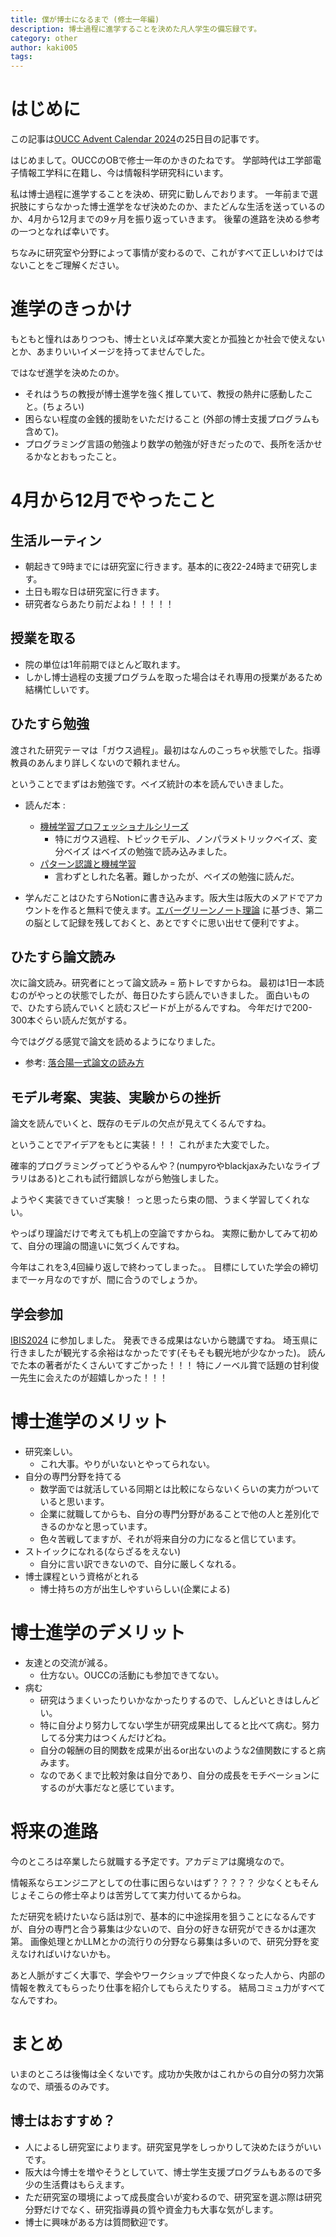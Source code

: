 ```yaml
---
title: 僕が博士になるまで (修士一年編)
description: 博士過程に進学することを決めた凡人学生の備忘録です。
category: other
author: kaki005
tags:
---
```

# はじめに
この記事は[OUCC Advent Calendar 2024](https://adventar.org/calendars/10655)の25日目の記事です。

はじめまして。OUCCのOBで修士一年のかきのたねです。
学部時代は工学部電子情報工学科に在籍し、今は情報科学研究科にいます。

私は博士過程に進学することを決め、研究に勤しんでおります。
一年前まで選択肢にすらなかった博士進学をなぜ決めたのか、またどんな生活を送っているのか、4月から12月までの9ヶ月を振り返っていきます。
後輩の進路を決める参考の一つとなれば幸いです。

ちなみに研究室や分野によって事情が変わるので、これがすべて正しいわけではないことをご理解ください。

# 進学のきっかけ
もともと憧れはありつつも、博士といえば卒業大変とか孤独とか社会で使えないとか、あまりいいイメージを持ってませんでした。

ではなぜ進学を決めたのか。

- それはうちの教授が博士進学を強く推していて、教授の熱弁に感動したこと。(ちょろい)
- 困らない程度の金銭的援助をいただけること (外部の博士支援プログラムも含めて)。
- プログラミング言語の勉強より数学の勉強が好きだったので、長所を活かせるかなとおもったこと。


# 4月から12月でやったこと
## 生活ルーティン
- 朝起きて9時までには研究室に行きます。基本的に夜22-24時まで研究します。
- 土日も暇な日は研究室に行きます。
- 研究者ならあたり前だよね！！！！！

## 授業を取る
- 院の単位は1年前期でほとんど取れます。
- しかし博士過程の支援プログラムを取った場合はそれ専用の授業があるため結構忙しいです。

## ひたすら勉強
渡された研究テーマは「ガウス過程」。最初はなんのこっちゃ状態でした。指導教員のあんまり詳しくないので頼れません。

ということでまずはお勉強です。ベイズ統計の本を読んでいきました。
- 読んだ本 :
    - [機械学習プロフェッショナルシリーズ](https://www.kspub.co.jp/book/series/S043.html)
      - 特にガウス過程、トピックモデル、ノンパラメトリックベイズ、変分ベイズ はベイズの勉強で読み込みました。
    - [パターン認識と機械学習 ](https://www.amazon.co.jp/%E3%83%91%E3%82%BF%E3%83%BC%E3%83%B3%E8%AA%8D%E8%AD%98%E3%81%A8%E6%A9%9F%E6%A2%B0%E5%AD%A6%E7%BF%92-%E4%B8%8A-C-M-%E3%83%93%E3%82%B7%E3%83%A7%E3%83%83%E3%83%97/dp/4621061224)
      - 言わずとしれた名著。難しかったが、ベイズの勉強に読んだ。
   
- 学んだことはひたすらNotionに書き込みます。阪大生は阪大のメアドでアカウントを作ると無料で使えます。[エバーグリーンノート理論](https://note.com/verslaazur/n/n8e8ec238991f) に基づき、第二の脳として記録を残しておくと、あとですぐに思い出せて便利ですよ。

## ひたすら論文読み
次に論文読み。研究者にとって論文読み = 筋トレですからね。
最初は1日一本読むのがやっとの状態でしたが、毎日ひたすら読んでいきました。
面白いもので、ひたすら読んでいくと読むスピードが上がるんですね。
今年だけで200-300本ぐらい読んだ気がする。

今ではググる感覚で論文を読めるようになりました。
- 参考: [落合陽一式論文の読み方](https://qiita.com/lotushk95/items/e2f5489ed51a7dd6a1af)

## モデル考案、実装、実験からの挫折
論文を読んでいくと、既存のモデルの欠点が見えてくるんですね。

ということでアイデアをもとに実装！！！
これがまた大変でした。

確率的プログラミングってどうやるんや？(numpyroやblackjaxみたいなライブラリはある)とこれも試行錯誤しながら勉強しました。

ようやく実装できていざ実験！ っと思ったら束の間、うまく学習してくれない。

やっぱり理論だけで考えても机上の空論ですからね。
実際に動かしてみて初めて、自分の理論の間違いに気づくんですね。

今年はこれを3,4回繰り返しで終わってしまった。。
目標にしていた学会の締切まで一ヶ月なのですが、間に合うのでしょうか。

## 学会参加
[IBIS2024](https://ibisml.org/) に参加しました。
発表できる成果はないから聴講ですね。
埼玉県に行きましたが観光する余裕はなかったです(そもそも観光地が少なかった)。
読んでた本の著者がたくさんいてすごかった！！！
特にノーベル賞で話題の甘利俊一先生に会えたのが超嬉しかった！！！

# 博士進学のメリット
- 研究楽しい。
  - これ大事。やりがいないとやってられない。　
- 自分の専門分野を持てる
  - 数学面では就活している同期とは比較にならないくらいの実力がついていると思います。
  - 企業に就職してからも、自分の専門分野があることで他の人と差別化できるのかなと思っています。
  - 色々苦戦してますが、それが将来自分の力になると信じています。
- ストイックになれる(ならざるをえない)
  - 自分に言い訳できないので、自分に厳しくなれる。
- 博士課程という資格がとれる
  - 博士持ちの方が出生しやすいらしい(企業による)
 
# 博士進学のデメリット
- 友達との交流が減る。
  - 仕方ない。OUCCの活動にも参加できてない。
- 病む
  - 研究はうまくいったりいかなかったりするので、しんどいときはしんどい。
  - 特に自分より努力してない学生が研究成果出してると比べて病む。努力してる分実力はつくんだけどね。
  - 自分の報酬の目的関数を成果が出るor出ないのような2値関数にすると病みます。
  - なのであくまで比較対象は自分であり、自分の成長をモチベーションにするのが大事だなと感じています。

# 将来の進路
今のところは卒業したら就職する予定です。アカデミアは魔境なので。

情報系ならエンジニアとしての仕事に困らないはず？？？？？
少なくともそんじょそこらの修士卒よりは苦労してて実力付いてるからね。

ただ研究を続けたいなら話は別で、基本的に中途採用を狙うことになるんですが、自分の専門と合う募集は少ないので、自分の好きな研究ができるかは運次第。
画像処理とかLLMとかの流行りの分野なら募集は多いので、研究分野を変えなければいけないかも。

あと人脈がすごく大事で、学会やワークショップで仲良くなった人から、内部の情報を教えてもらったり仕事を紹介してもらえたりする。
結局コミュ力がすべてなんですわ。


# まとめ
いまのところは後悔は全くないです。成功か失敗かはこれからの自分の努力次第なので、頑張るのみです。
## 博士はおすすめ？
- 人によるし研究室によります。研究室見学をしっかりして決めたほうがいいです。
- 阪大は今博士を増やそうとしていて、博士学生支援プログラムもあるので多少の生活費はもらえます。
- ただ研究室の環境によって成長度合いが変わるので、研究室を選ぶ際は研究分野だけでなく、研究指導員の質や資金力も大事な気がします。
- 博士に興味がある方は質問歓迎です。
